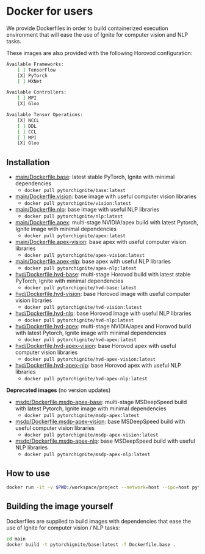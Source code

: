 # Docker for users

We provide Dockerfiles in order to build containerized execution environment that will ease the use of Ignite for computer vision and NLP tasks.

These images are also provided with the following Horovod configuration:

```bash
Available Frameworks:
    [ ] TensorFlow
    [X] PyTorch
    [ ] MXNet

Available Controllers:
    [ ] MPI
    [X] Gloo

Available Tensor Operations:
    [X] NCCL
    [ ] DDL
    [ ] CCL
    [ ] MPI
    [X] Gloo
```

## Installation

- [main/Dockerfile.base](main/Dockerfile.base): latest stable PyTorch, Ignite with minimal dependencies
  - `docker pull pytorchignite/base:latest`
- [main/Dockerfile.vision](main/Dockerfile.vision): base image with useful computer vision libraries
  - `docker pull pytorchignite/vision:latest`
- [main/Dockerfile.nlp](main/Dockerfile.nlp): base image with useful NLP libraries
  - `docker pull pytorchignite/nlp:latest`
- [main/Dockerfile.apex](main/Dockerfile.apex): multi-stage NVIDIA/apex build with latest Pytorch, Ignite image with minimal dependencies
  - `docker pull pytorchignite/apex:latest`
- [main/Dockerfile.apex-vision](main/Dockerfile.nlp): base apex with useful computer vision libraries
  - `docker pull pytorchignite/apex-vision:latest`
- [main/Dockerfile.apex-nlp](main/Dockerfile.nlp): base apex with useful NLP libraries
  - `docker pull pytorchignite/apex-nlp:latest`
- [hvd/Dockerfile.hvd-base](hvd/Dockerfile.hvd-base): multi-stage Horovod build with latest stable PyTorch, Ignite with minimal dependencies
  - `docker pull pytorchignite/hvd-base:latest`
- [hvd/Dockerfile.hvd-vision](hvd/Dockerfile.hvd-vision): base Horovod image with useful computer vision libraries
  - `docker pull pytorchignite/hvd-vision:latest`
- [hvd/Dockerfile.hvd-nlp](hvd/Dockerfile.hvd-nlp): base Horovod image with useful NLP libraries
  - `docker pull pytorchignite/hvd-nlp:latest`
- [hvd/Dockerfile.hvd-apex](hvd/Dockerfile.hvd-apex): multi-stage NVIDIA/apex and Horovod build with latest Pytorch, Ignite image with minimal dependencies
  - `docker pull pytorchignite/hvd-apex:latest`
- [hvd/Dockerfile.hvd-apex-vision](hvd/Dockerfile.hvd-apex-vision): base Horovod apex with useful computer vision libraries
  - `docker pull pytorchignite/hvd-apex-vision:latest`
- [hvd/Dockerfile.hvd-apex-nlp](hvd/Dockerfile.hvd-apex-nlp): base Horovod apex with useful NLP libraries
  - `docker pull pytorchignite/hvd-apex-nlp:latest`

**Deprecated images** (no version updates)
- [msdp/Dockerfile.msdp-apex-base](msdp/Dockerfile.msdp-apex): multi-stage MSDeepSpeed build with latest Pytorch, Ignite image with minimal dependencies
  - `docker pull pytorchignite/msdp-apex:latest`
- [msdp/Dockerfile.msdp-apex-vision](msdp/Dockerfile.msdp-apex-vision): base MSDeepSpeed build with useful computer vision libraries
  - `docker pull pytorchignite/msdp-apex-vision:latest`
- [msdp/Dockerfile.msdp-apex-nlp](msdp/Dockerfile.msdp-apex-nlp): base MSDeepSpeed build with useful NLP libraries
  - `docker pull pytorchignite/msdp-apex-nlp:latest`

## How to use

```bash
docker run -it -v $PWD:/workspace/project --network=host --ipc=host pytorchignite/base:latest /bin/bash
```

## Building the image yourself

Dockerfiles are supplied to build images with dependencies that ease the use of Ignite for computer vision / NLP tasks:

```bash
cd main
docker build -t pytorchignite/base:latest -f Dockerfile.base .
```
